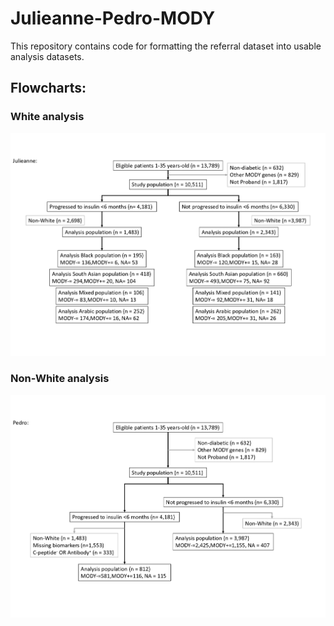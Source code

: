 # Julieanne-Pedro-MODY
This repository contains code for formatting the referral dataset into usable analysis datasets.

## Flowcharts:

### White analysis

![White analysis](https://github.com/Exeter-Diabetes/Julieanne-Pedro-MODY/blob/main/Flowcharts/Flowchart%20-%20White.jpg)

### Non-White analysis

![Non-White analysis](https://github.com/Exeter-Diabetes/Julieanne-Pedro-MODY/blob/main/Flowcharts/Flowchart%20-%20Non-White.jpg)